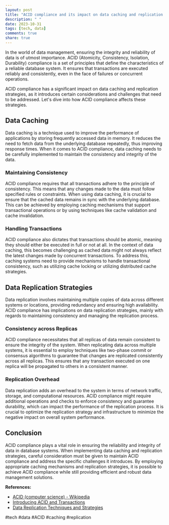 ```yaml
---
layout: post
title: "ACID compliance and its impact on data caching and replication strategies"
description: " "
date: 2023-10-31
tags: [tech, data]
comments: true
share: true
---
```


In the world of data management, ensuring the integrity and reliability of data is of utmost importance. ACID (Atomicity, Consistency, Isolation, Durability) compliance is a set of principles that define the characteristics of a reliable database system. It ensures that transactions are executed reliably and consistently, even in the face of failures or concurrent operations.

ACID compliance has a significant impact on data caching and replication strategies, as it introduces certain considerations and challenges that need to be addressed. Let's dive into how ACID compliance affects these strategies.

## Data Caching

Data caching is a technique used to improve the performance of applications by storing frequently accessed data in memory. It reduces the need to fetch data from the underlying database repeatedly, thus improving response times. When it comes to ACID compliance, data caching needs to be carefully implemented to maintain the consistency and integrity of the data.

### Maintaining Consistency

ACID compliance requires that all transactions adhere to the principle of consistency. This means that any changes made to the data must follow specified rules or constraints. When using data caching, it is crucial to ensure that the cached data remains in sync with the underlying database. This can be achieved by employing caching mechanisms that support transactional operations or by using techniques like cache validation and cache invalidation.

### Handling Transactions

ACID compliance also dictates that transactions should be atomic, meaning they should either be executed in full or not at all. In the context of data caching, this becomes challenging as cached data might not always reflect the latest changes made by concurrent transactions. To address this, caching systems need to provide mechanisms to handle transactional consistency, such as utilizing cache locking or utilizing distributed cache strategies.

## Data Replication Strategies

Data replication involves maintaining multiple copies of data across different systems or locations, providing redundancy and ensuring high availability. ACID compliance has implications on data replication strategies, mainly with regards to maintaining consistency and managing the replication process.

### Consistency across Replicas

ACID compliance necessitates that all replicas of data remain consistent to ensure the integrity of the system. When replicating data across multiple systems, it is essential to employ techniques like two-phase commit or consensus algorithms to guarantee that changes are replicated consistently across all replicas. This ensures that any transaction executed on one replica will be propagated to others in a consistent manner.

### Replication Overhead

Data replication adds an overhead to the system in terms of network traffic, storage, and computational resources. ACID compliance might require additional operations and checks to enforce consistency and guarantee durability, which can impact the performance of the replication process. It is crucial to optimize the replication strategy and infrastructure to minimize the negative impact on overall system performance.

## Conclusion

ACID compliance plays a vital role in ensuring the reliability and integrity of data in database systems. When implementing data caching and replication strategies, careful consideration must be given to maintain ACID compliance and address the specific challenges it introduces. By employing appropriate caching mechanisms and replication strategies, it is possible to achieve ACID compliance while still providing efficient and robust data management solutions.

**References:**
- [ACID (computer science) - Wikipedia](https://en.wikipedia.org/wiki/ACID_(computer_science))
- [Introducing ACID and Transactions](https://www.cockroachlabs.com/docs/stable/introduction-to-transactions.html)
- [Data Replication Techniques and Strategies](https://www.ibm.com/developerworks/library/d-cn-replication-techniques-and-strategies/index.html)

#tech #data #ACID #caching #replication